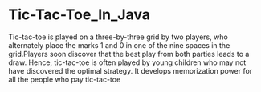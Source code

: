 # Tic-Tac-Toe_In_Java
Tic-tac-toe is played on a three-by-three grid by two players, who alternately place the marks 1 and 0 in one of the nine spaces in the grid.Players soon discover that the best play from both parties leads to a draw. Hence, tic-tac-toe is often played by young children who may not have discovered the optimal strategy.
It develops memorization power for all the people who pay tic-tac-toe
